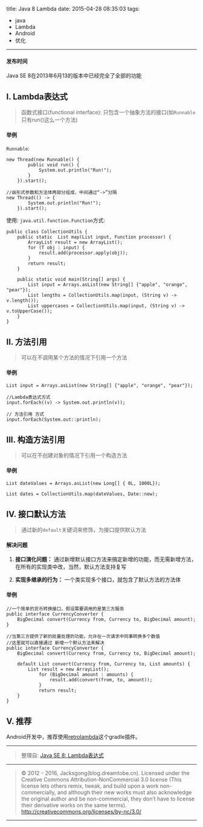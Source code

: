 title: Java 8 Lambda
date: 2015-04-28 08:35:03
tags:
- java
- Lambda
- Android
- 优化

---

#### 发布时间
Java SE 8在2013年6月13的版本中已经完全了全部的功能

## I. Lambda表达式
> 函数式接口(functional interface): 只包含一个抽象方法的接口(如`Runnable`只有run()这么一个方法)



<!--more-->
#### 举例
`Runnable`:

```
new Thread(new Runnable() {
        public void run() {
            System.out.println("Run!");
        }
    }).start();
```

```
//由形式参数和方法体两部分组成，中间通过“->”分隔
new Thread(() -> {
        System.out.println("Run!");
    }).start();
```



使用: `java.util.function.Function`方式:

```
public class CollectionUtils {
    public static  List map(List input, Function processor) {
        ArrayList result = new ArrayList();
        for (T obj : input) {
            result.add(processor.apply(obj));
        }
        return result;
    }

    public static void main(String[] args) {
        List input = Arrays.asList(new String[] {"apple", "orange", "pear"});
        List lengths = CollectionUtils.map(input, (String v) -> v.length());
        List uppercases = CollectionUtils.map(input, (String v) -> v.toUpperCase());
    }
}
```

## II. 方法引用

> 可以在不调用某个方法的情况下引用一个方法

#### 举例

```
List input = Arrays.asList(new String[] {"apple", "orange", "pear"});

//Lambda表达式方式
input.forEach((v) -> System.out.println(v));

// 方法引用 方式
input.forEach(System.out::println);
```

## III. 构造方法引用

> 可以在不创建对象的情况下引用一个构造方法

#### 举例

```
List dateValues = Arrays.asList(new Long[] { 0L, 1000L});

List dates = CollectionUtils.map(dateValues, Date::new);
```

## IV. 接口默认方法

> 通过新的`default`关键词来修饰，为接口提供默认方法

#### 解决问题

1. **接口演化问题：** 通过新增默认接口方法来搞定新增的功能，而无需新增方法，在所有的实现类中改，当然，默认方法支持复写

2. **实现多继承的行为：** 一个类实现多个接口，就包含了默认方法的方法体

#### 举例

```
//一个简单的货币转换接口，假设需要调用的是第三方服务
public interface CurrencyConverter {
    BigDecimal convert(Currency from, Currency to, BigDecimal amount);
}
```

```
//当第三方提供了新的批量处理的功能，允许在一次请求中同事转换多个数值
//这里就可以直接通过 新增一个默认方法来解决
public interface CurrencyConverter {
    BigDecimal convert(Currency from, Currency to, BigDecimal amount);

    default List convert(Currency from, Currency to, List amounts) {
        List result = new ArrayList();
            for (BigDecimal amount : amounts) {
                result.add(convert(from, to, amount));
            }
            return result;
    }
}
```

## V. 推荐

Android开发中，推荐使用[retrolambda](https://github.com/evant/gradle-retrolambda)这个gradle插件。

----
> 整理自: [Java SE 8: Lambda表达式](http://www.infoq.com/cn/articles/Java-se-8-lambda)

---

> © 2012 - 2016, Jacksgong(blog.dreamtobe.cn). Licensed under the Creative Commons Attribution-NonCommercial 3.0 license (This license lets others remix, tweak, and build upon a work non-commercially, and although their new works must also acknowledge the original author and be non-commercial, they don’t have to license their derivative works on the same terms). http://creativecommons.org/licenses/by-nc/3.0/

---
